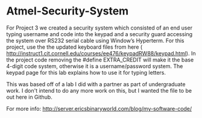 Atmel-Security-System
=====================

For Project 3 we created a security system which consisted of an end user typing username and code into the keypad and a security guard accessing the system over RS232 serial cable using Window’s Hyperterm. For this project, use the the updated keyboard files from here (  http://instruct1.cit.cornell.edu/courses/ee476/keypadRW88/keypad.html). In the project code removing the #define EXTRA_CREDIT will make it the base 4-digit code system, otherwise it is a username/password system. The keypad page for this lab explains how to use it for typing letters.

This was based off of a lab I did with a partner as part of undergraduate work. I don't intend to do any more work on this, but I wanted the file to be out here in Github.

For more info: http://server.ericsbinaryworld.com/blog/my-software-code/
